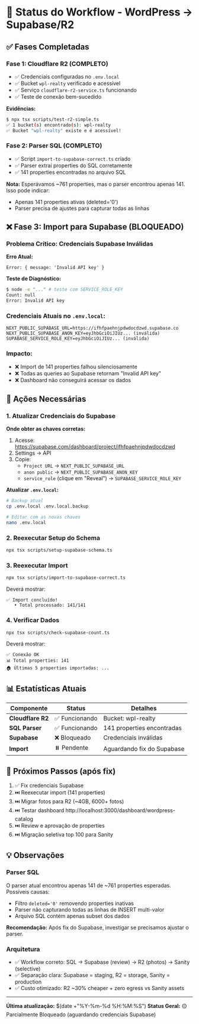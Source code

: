 # 🚦 Status do Workflow - WordPress → Supabase/R2

## ✅ Fases Completadas

### Fase 1: Cloudflare R2 (COMPLETO)
- ✅ Credenciais configuradas no `.env.local`
- ✅ Bucket `wpl-realty` verificado e acessível
- ✅ Serviço `cloudflare-r2-service.ts` funcionando
- ✅ Teste de conexão bem-sucedido

**Evidências:**
```bash
$ npx tsx scripts/test-r2-simple.ts
✅ 1 bucket(s) encontrado(s): wpl-realty
✅ Bucket "wpl-realty" existe e é acessível!
```

### Fase 2: Parser SQL (COMPLETO)
- ✅ Script `import-to-supabase-correct.ts` criado
- ✅ Parser extrai properties do SQL corretamente
- ✅ 141 properties encontradas no arquivo SQL

**Nota:** Esperávamos ~761 properties, mas o parser encontrou apenas 141. Isso pode indicar:
- Apenas 141 properties ativas (deleted='0')
- Parser precisa de ajustes para capturar todas as linhas

## ❌ Fase 3: Import para Supabase (BLOQUEADO)

### Problema Crítico: Credenciais Supabase Inválidas

**Erro Atual:**
```
Error: { message: 'Invalid API key' }
```

**Teste de Diagnóstico:**
```bash
$ node -e "..." # teste com SERVICE_ROLE_KEY
Count: null
Error: Invalid API key
```

### Credenciais Atuais no `.env.local`:
```
NEXT_PUBLIC_SUPABASE_URL=https://ifhfpaehnjpdwdocdzwd.supabase.co
NEXT_PUBLIC_SUPABASE_ANON_KEY=eyJhbGciOiJIUz... (inválida)
SUPABASE_SERVICE_ROLE_KEY=eyJhbGciOiJIUz... (inválida)
```

### Impacto:
- ❌ Import de 141 properties falhou silenciosamente
- ❌ Todas as queries ao Supabase retornam "Invalid API key"
- ❌ Dashboard não conseguirá acessar os dados

## 🔧 Ações Necessárias

### 1. Atualizar Credenciais do Supabase

**Onde obter as chaves corretas:**
1. Acesse: https://supabase.com/dashboard/project/ifhfpaehnjpdwdocdzwd
2. Settings → API
3. Copie:
   - `Project URL` → `NEXT_PUBLIC_SUPABASE_URL`
   - `anon public` → `NEXT_PUBLIC_SUPABASE_ANON_KEY`
   - `service_role` (clique em "Reveal") → `SUPABASE_SERVICE_ROLE_KEY`

**Atualizar `.env.local`:**
```bash
# Backup atual
cp .env.local .env.local.backup

# Editar com as novas chaves
nano .env.local
```

### 2. Reexecutar Setup do Schema
```bash
npx tsx scripts/setup-supabase-schema.ts
```

### 3. Reexecutar Import
```bash
npx tsx scripts/import-to-supabase-correct.ts
```

Deverá mostrar:
```
✅ Import concluído!
   • Total processado: 141/141
```

### 4. Verificar Dados
```bash
npx tsx scripts/check-supabase-count.ts
```

Deverá mostrar:
```
✅ Conexão OK
📊 Total properties: 141
🏠 Últimas 5 properties importadas: ...
```

## 📊 Estatísticas Atuais

| Componente | Status | Detalhes |
|------------|--------|----------|
| **Cloudflare R2** | ✅ Funcionando | Bucket: wpl-realty |
| **SQL Parser** | ✅ Funcionando | 141 properties encontradas |
| **Supabase** | ❌ Bloqueado | Credenciais inválidas |
| **Import** | ⏸️ Pendente | Aguardando fix do Supabase |

## 🎯 Próximos Passos (após fix)

1. ✅ Fix credenciais Supabase
2. ⏭️ Reexecutar import (141 properties)
3. ⏭️ Migrar fotos para R2 (~4GB, 6000+ fotos)
4. ⏭️ Testar dashboard http://localhost:3000/dashboard/wordpress-catalog
5. ⏭️ Review e aprovação de properties
6. ⏭️ Migração seletiva top 100 para Sanity

## 💡 Observações

### Parser SQL
O parser atual encontrou apenas 141 de ~761 properties esperadas. Possíveis causas:
- Filtro `deleted='0'` removendo properties inativas
- Parser não capturando todas as linhas de INSERT multi-valor
- Arquivo SQL contém apenas subset dos dados

**Recomendação:** Após fix do Supabase, investigar se precisamos ajustar o parser.

### Arquitetura
- ✅ Workflow correto: SQL → Supabase (review) → R2 (photos) → Sanity (selective)
- ✅ Separação clara: Supabase = staging, R2 = storage, Sanity = production
- ✅ Custo otimizado: R2 ~30% cheaper + zero egress vs Sanity assets

---

**Última atualização:** $(date +"%Y-%m-%d %H:%M:%S")
**Status Geral:** 🟡 Parcialmente Bloqueado (aguardando credenciais Supabase)
